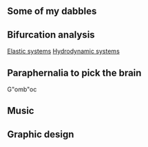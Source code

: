 ## Some of my dabbles

<!--Science
1. Gomboc
2. Singularities
3. Linear and non-linear
4. Patterns, patterns, patterns
5. When the history comes to bite...
-->
<!--Paintings-->

## Bifurcation analysis

[Elastic systems](./elastInstab)
[Hydrodynamic systems](./hydInstab)
    
## Paraphernalia to pick the brain
G\"omb\"oc
    
## Music

## Graphic design
